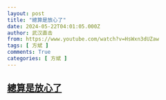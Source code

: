 ```yaml
---
layout: post
title: "總算是放心了"
date: 2024-05-22T04:01:05.000Z
author: 武汉直击
from: https://www.youtube.com/watch?v=HsWxn3dUZaw
tags: [ 方斌 ]
comments: True
categories: [ 方斌 ]
---
```

<!--1716350465000-->
[總算是放心了](https://www.youtube.com/watch?v=HsWxn3dUZaw)
------

<div>

</div>
